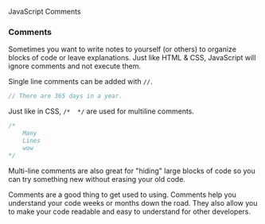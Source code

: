 JavaScript Comments
### Comments
Sometimes you want to write notes to yourself (or others) to organize blocks of code or leave explanations. Just like HTML & CSS, JavaScript will ignore comments and not execute them.

Single line comments can be added with `//`.

```js
// There are 365 days in a year.
```

Just like in CSS,  `/*  */` are used for multiline comments.

```js
/* 
	Many 
	Lines
	wow
*/
```

Multi-line comments are also great for "hiding" large blocks of code so you can try something new without erasing your old code.

Comments are a good thing to get used to using. Comments help you understand your code weeks or months down the road. They also allow you to make your code readable and easy to understand for other developers. 
